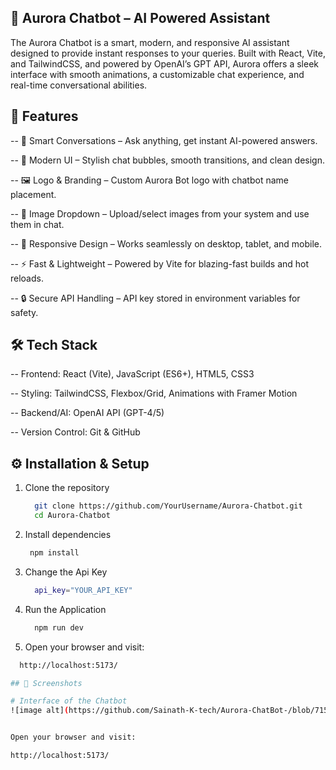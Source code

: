 ## 🌌 Aurora Chatbot – AI Powered Assistant

The Aurora Chatbot is a smart, modern, and responsive AI assistant designed to provide instant responses to your queries. Built with React, Vite, and TailwindCSS, and powered by OpenAI’s GPT API, Aurora offers a sleek interface with smooth animations, a customizable chat experience, and real-time conversational abilities.

## 🚀 Features

-- 💬 Smart Conversations – Ask anything, get instant AI-powered answers.

-- 🎨 Modern UI – Stylish chat bubbles, smooth transitions, and clean design.

-- 🖼 Logo & Branding – Custom Aurora Bot logo with chatbot name placement.

-- 📂 Image Dropdown – Upload/select images from your system and use them in chat.

-- 📱 Responsive Design – Works seamlessly on desktop, tablet, and mobile.

-- ⚡ Fast & Lightweight – Powered by Vite for blazing-fast builds and hot reloads.

-- 🔒 Secure API Handling – API key stored in environment variables for safety.

## 🛠 Tech Stack

-- Frontend: React (Vite), JavaScript (ES6+), HTML5, CSS3

-- Styling: TailwindCSS, Flexbox/Grid, Animations with Framer Motion

-- Backend/AI: OpenAI API (GPT-4/5)

-- Version Control: Git & GitHub

## ⚙️ Installation & Setup

1. Clone the repository
   ```bash
     git clone https://github.com/YourUsername/Aurora-Chatbot.git
     cd Aurora-Chatbot


2. Install dependencies
    ```bash
     npm install

3. Change the Api Key
   ```bash
     api_key="YOUR_API_KEY"
   
4. Run the Application
   ```bash
     npm run dev

5. Open your browser and visit:
  ```bash 
    http://localhost:5173/

## 📸 Screenshots

# Interface of the Chatbot
![image alt](https://github.com/Sainath-K-tech/Aurora-ChatBot-/blob/715766911fd3fd3c62438b75d938e3409682f8a2/Screenshot%202025-08-19%20155649.png)


Open your browser and visit:

http://localhost:5173/
